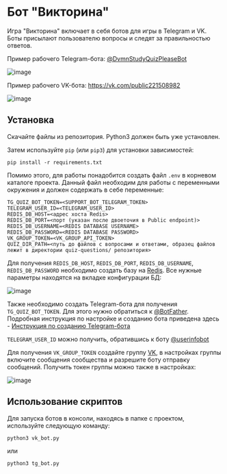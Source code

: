 # Бот "Викторина"
Игра "Викторина" включает в себя ботов для игры в Telegram и VK. Боты присылают пользователю вопросы и следят за правильностью ответов.

Пример рабочего Telegram-бота: [@DvmnStudyQuizPleaseBot](https://t.me/DvmnStudyQuizPleaseBot)

![image](https://dvmn.org/filer/canonical/1569215494/324/)

Пример рабочего VK-бота: https://vk.com/public221508982

![image](https://dvmn.org/filer/canonical/1569215498/325/)

## Установка

Скачайте файлы из репозитория. Python3 должен быть уже установлен. 

Затем используйте `pip` (или `pip3`) для установки зависимостей:
```
pip install -r requirements.txt
```
Помимо этого, для работы понадобится создать файл `.env` в корневом каталоге проекта. Данный файл необходим для работы с переменными окружения и должен содержать в себе переменные: 
```
TG_QUIZ_BOT_TOKEN=<SUPPORT_BOT_TELEGRAM_TOKEN>
TELEGRAM_USER_ID=<TELEGRAM_USER_ID>
REDIS_DB_HOST=<адрес хоста Redis>
REDIS_DB_PORT=<порт (указан после двоеточия в Public endpoint)>
REDIS_DB_USERNAME=<REDIS DATABASE USERNAME>
REDIS_DB_PASSWORD=<REDIS DATABASE PASSWORD>
VK_GROUP_TOKEN=<VK_GROUP_API_TOKEN>
QUIZ_DIR_PATH=<путь до файлов с вопросами и ответами, образец файлов лежит в директории quiz-questions/ репозитория>
```

Для получения `REDIS_DB_HOST`, `REDIS_DB_PORT`, `REDIS_DB_USERNAME`, `REDIS_DB_PASSWORD` необходимо создать базу на [Redis](https://redis.com/). Все нужные параметры находятся на вкладке конфигурации БД:

![image](https://github.com/dmitriev-ilya/quiz_bot/assets/67222917/bb67d02d-5e9b-4c9c-acd3-a82731903668)

Также необходимо создать Telegram-бота для получения `TG_QUIZ_BOT_TOKEN`. Для этого нужно обратиться к [@BotFather](https://telegram.me/BotFather). Подробная инструкция по настройке и созданию бота приведена здесь - [Инструкция по созданию Telegram-бота](https://way23.ru/%D1%80%D0%B5%D0%B3%D0%B8%D1%81%D1%82%D1%80%D0%B0%D1%86%D0%B8%D1%8F-%D0%B1%D0%BE%D1%82%D0%B0-%D0%B2-telegram.html)

`TELEGRAM_USER_ID` можно получить, обратившись к боту [@userinfobot](https://t.me/getmyid_bot)

Для получения `VK_GROUP_TOKEN` создайте группу [VK](https://vk.com/groups?tab=admin), в настройках группы включите сообщения сообщества и разрешите боту отправку сообщений. Получить токен группы можно также в настройках:

![image](https://github.com/dmitriev-ilya/verb_game_support_bot/assets/67222917/3a1169a7-eb38-48b0-8cb3-0f770bdea080)

## Использование скриптов

Для запуска ботов в консоли, находясь в папке с проектом, используйте следующую команду:

```
python3 vk_bot.py
```

или 

```
python3 tg_bot.py
```
